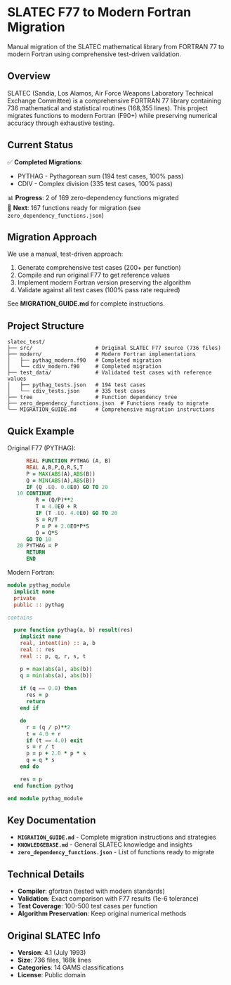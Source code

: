 # SLATEC F77 to Modern Fortran Migration

Manual migration of the SLATEC mathematical library from FORTRAN 77 to modern Fortran using comprehensive test-driven validation.

## Overview

SLATEC (Sandia, Los Alamos, Air Force Weapons Laboratory Technical Exchange Committee) is a comprehensive FORTRAN 77 library containing 736 mathematical and statistical routines (168,355 lines). This project migrates functions to modern Fortran (F90+) while preserving numerical accuracy through exhaustive testing.

## Current Status

✅ **Completed Migrations**:
- PYTHAG - Pythagorean sum (194 test cases, 100% pass)
- CDIV - Complex division (335 test cases, 100% pass)

📊 **Progress**: 2 of 169 zero-dependency functions migrated  
🎯 **Next**: 167 functions ready for migration (see `zero_dependency_functions.json`)

## Migration Approach

We use a manual, test-driven approach:
1. Generate comprehensive test cases (200+ per function)
2. Compile and run original F77 to get reference values
3. Implement modern Fortran version preserving the algorithm
4. Validate against all test cases (100% pass rate required)

See **MIGRATION_GUIDE.md** for complete instructions.

## Project Structure

```
slatec_test/
├── src/                    # Original SLATEC F77 source (736 files)
├── modern/                 # Modern Fortran implementations
│   ├── pythag_modern.f90   # Completed migration
│   └── cdiv_modern.f90     # Completed migration
├── test_data/              # Validated test cases with reference values
│   ├── pythag_tests.json   # 194 test cases
│   └── cdiv_tests.json     # 335 test cases
├── tree                    # Function dependency tree
├── zero_dependency_functions.json  # Functions ready to migrate
└── MIGRATION_GUIDE.md      # Comprehensive migration instructions
```

## Quick Example

Original F77 (PYTHAG):
```fortran
      REAL FUNCTION PYTHAG (A, B)
      REAL A,B,P,Q,R,S,T
      P = MAX(ABS(A),ABS(B))
      Q = MIN(ABS(A),ABS(B))
      IF (Q .EQ. 0.0E0) GO TO 20
   10 CONTINUE
         R = (Q/P)**2
         T = 4.0E0 + R
         IF (T .EQ. 4.0E0) GO TO 20
         S = R/T
         P = P + 2.0E0*P*S
         Q = Q*S
      GO TO 10
   20 PYTHAG = P
      RETURN
      END
```

Modern Fortran:
```fortran
module pythag_module
  implicit none
  private
  public :: pythag

contains

  pure function pythag(a, b) result(res)
    implicit none
    real, intent(in) :: a, b
    real :: res
    real :: p, q, r, s, t

    p = max(abs(a), abs(b))
    q = min(abs(a), abs(b))
    
    if (q == 0.0) then
      res = p
      return
    end if

    do
      r = (q / p)**2
      t = 4.0 + r
      if (t == 4.0) exit
      s = r / t
      p = p + 2.0 * p * s
      q = q * s
    end do

    res = p
  end function pythag

end module pythag_module
```

## Key Documentation

- **`MIGRATION_GUIDE.md`** - Complete migration instructions and strategies
- **`KNOWLEDGEBASE.md`** - General SLATEC knowledge and insights
- **`zero_dependency_functions.json`** - List of functions ready to migrate

## Technical Details

- **Compiler**: gfortran (tested with modern standards)
- **Validation**: Exact comparison with F77 results (1e-6 tolerance)
- **Test Coverage**: 100-500 test cases per function
- **Algorithm Preservation**: Keep original numerical methods

## Original SLATEC Info

- **Version**: 4.1 (July 1993)
- **Size**: 736 files, 168k lines
- **Categories**: 14 GAMS classifications
- **License**: Public domain